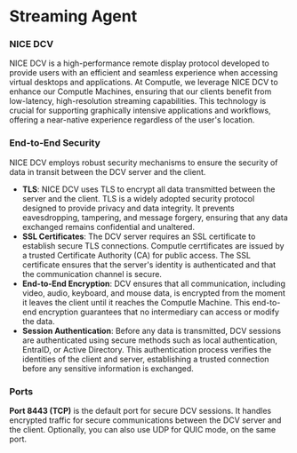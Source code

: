 # Streaming Agent

### NICE DCV

NICE DCV is a high-performance remote display protocol developed to provide users with an efficient and seamless experience when accessing virtual desktops and applications. At Computle, we leverage NICE DCV  to enhance our Computle Machines, ensuring that our clients benefit from low-latency, high-resolution streaming capabilities. This technology is crucial for supporting graphically intensive applications and workflows, offering a near-native experience regardless of the user's location.&#x20;

### End-to-End Security

NICE DCV employs robust security mechanisms to ensure the security of data in transit between the DCV server and the client.&#x20;

* **TLS**: NICE DCV uses TLS to encrypt all data transmitted between the server and the client. TLS is a widely adopted security protocol designed to provide privacy and data integrity. It prevents eavesdropping, tampering, and message forgery, ensuring that any data exchanged remains confidential and unaltered.
* **SSL Certificates**: The DCV server requires an SSL certificate to establish secure TLS connections. Computle cerrtificates are issued by a trusted Certificate Authority (CA) for public access. The SSL certificate ensures that the server's identity is authenticated and that the communication channel is secure.
* **End-to-End Encryption**: DCV ensures that all communication, including video, audio, keyboard, and mouse data, is encrypted from the moment it leaves the client until it reaches the Computle Machine. This end-to-end encryption guarantees that no intermediary can access or modify the data.
* **Session Authentication**: Before any data is transmitted, DCV sessions are authenticated using secure methods such as local authentication, EntraID, or Active Directory. This authentication process verifies the identities of the client and server, establishing a trusted connection before any sensitive information is exchanged.

### Ports

**Port 8443 (TCP)** is the default port for secure DCV sessions. It handles encrypted traffic for secure communications between the DCV server and the client. Optionally, you can also use UDP for QUIC mode, on the same port.&#x20;
